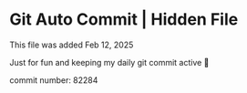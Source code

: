 # Git Auto Commit | Hidden File

This file was added Feb 12, 2025

Just for fun and keeping my daily git commit active 🤪

commit number: 82284
